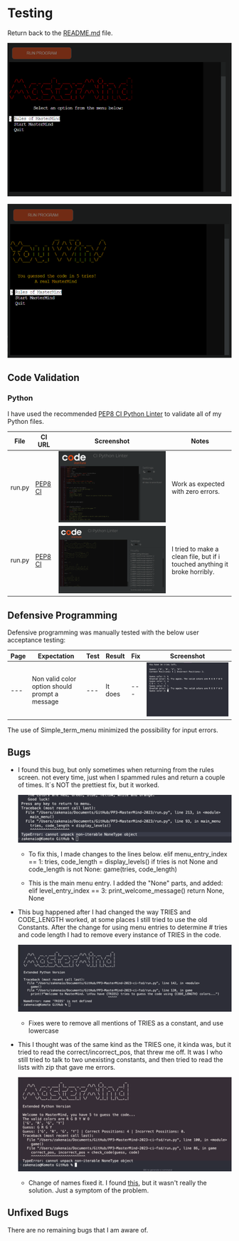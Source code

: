 # Testing

Return back to the [README.md](README.md) file.

![CODE VALIDATION](documentation/test-start.png)

![CODE VALIDATION](documentation/screen-win-deployed.png)


## Code Validation

### Python

I have used the recommended [PEP8 CI Python Linter](https://pep8ci.herokuapp.com) to validate all of my Python files.

| File | CI URL | Screenshot | Notes |
| --- | --- | --- | --- |
| run.py | [PEP8 CI](https://pep8ci.herokuapp.com/https://raw.githubusercontent.com/zakenaio/pp3-mastermind-2023/main/run.py) | ![screenshot](documentation/test-bug1.png) | Work as expected with zero errors.  |
| run.py | [PEP8 CI](https://pep8ci.herokuapp.com/https://raw.githubusercontent.com/zakenaio/pp3-mastermind-2023/main/art.py) | ![screenshot](documentation/test-bug2.png) | I tried to make a clean file, but if i touched anything it broke horribly. |



## Defensive Programming

Defensive programming was manually tested with the below user acceptance testing:

| Page | Expectation | Test | Result | Fix | Screenshot |
| --- | --- | --- | --- | --- | --- |
| --- | Non valid color option should prompt a message | --- | It does | --- | ![screenshot](documentation/test-error-letter.png)

The use of Simple_term_menu minimized the possibility for input errors. 



## Bugs

- I found this bug, but only sometimes when returning from the rules screen. 
    not every time, just when I spammed rules and return a couple of times.
    It´s NOT the prettiest fix, but it worked. 

    ![screenshot](documentation/test-error-lvlsrtrn.png)

    - To fix this, I made changes to the lines below. 
    elif menu_entry_index == 1:
        tries, code_length = display_levels()
        if tries is not None and code_length is not None:
            game(tries, code_length)

    - This is the main menu entry. I added the "None" parts, and added:
    elif level_entry_index == 3:
        print_welcome_message()
        return None, None
    
- This bug happened after I had changed the way TRIES and CODE_LENGTH 
    worked, at some places I still tried to use the old Constants. After 
    the change for using menu entries to determine # tries and code length 
    I had to remove every instance of TRIES in the code.

    ![screenshot](documentation/test-error-tries2.png)
    
    - Fixes were to remove all mentions of TRIES as a constant, and use lowercase
    
- This I thought was of the same kind as the TRIES one, it kinda was, but it tried to read the correct/incorrect_pos, that threw me off. It was I who still tried to talk to two unexisting constants, and then tried to read the lists with zip that gave me errors. 

    ![screenshot](documentation/test-error3.png)

    - Change of names fixed it. I found [this](https://www.freecodecamp.org/news/typeerror-cannot-unpack-non-iterable-nonetype-object-how-to-fix-in-python/), but it wasn't really the solution. Just a symptom of the problem. 


## Unfixed Bugs

There are no remaining bugs that I am aware of.

